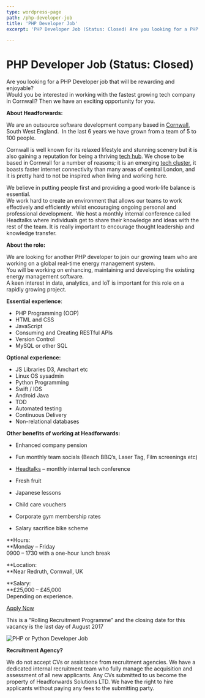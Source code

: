 ```yaml
---
type: wordpress-page
path: /php-developer-job
title: 'PHP Developer Job'
excerpt: 'PHP Developer Job (Status: Closed) Are you looking for a PHP Developer job that will be rewarding and enjoyable? Would you be interested in working with the fastest growing tech company in Cornwall? Then we have an exciting opportunity for you. About Headforwards: We are an outsource software development company based in Cornwall, South West England. …'

---
```

PHP Developer Job (Status: Closed)
==================================

Are you looking for a PHP Developer job that will be rewarding and enjoyable?  
Would you be interested in working with the fastest growing tech company in Cornwall? Then we have an exciting opportunity for you.

**About Headforwards:**

We are an outsource software development company based in [Cornwall](https://www.lonelyplanet.com/england/southwest-england/cornwall), South West England.  In the last 6 years we have grown from a team of 5 to 100 people.

Cornwall is well known for its relaxed lifestyle and stunning scenery but it is also gaining a reputation for being a thriving [tech hub](https://www.headforwards.com/2016/04/cornwall-the-unlikely-high-tech-hub/). We chose to be based in Cornwall for a number of reasons; it is an emerging [tech cluster](https://www.headforwards.com/2017/04/tech-nation-report-roundup/), it boasts faster internet connectivity than many areas of central London, and it is pretty hard to not be inspired when living and working here.

We believe in putting people first and providing a good work-life balance is essential.  
We work hard to create an environment that allows our teams to work effectively and efficiently whilst encouraging ongoing personal and professional development.  We host a monthly internal conference called Headtalks where individuals get to share their knowledge and ideas with the rest of the team. It is really important to encourage thought leadership and knowledge transfer.

**About the role:**

We are looking for another PHP developer to join our growing team who are working on a global real-time energy management system.  
You will be working on enhancing, maintaining and developing the existing energy management software.  
A keen interest in data, analytics, and IoT is important for this role on a rapidly growing project.

**Essential experience**:

*   PHP Programming (OOP)
*   HTML and CSS
*   JavaScript
*   Consuming and Creating RESTful APIs
*   Version Control
*   MySQL or other SQL

**Optional experience:**

*   JS Libraries D3, Amchart etc
*   Linux OS sysadmin
*   Python Programming
*   Swift / IOS
*   Android Java
*   TDD
*   Automated testing
*   Continuous Delivery
*   Non-relational databases

**Other benefits of working at Headforwards:**

*   Enhanced company pension
*   Fun monthly team socials (Beach BBQ’s, Laser Tag, Film screenings etc)
*   [Headtalks](https://www.headforwards.com/headtalks/) – monthly internal tech conference
*   Fresh fruit

*   Japanese lessons
*   Child care vouchers
*   Corporate gym membership rates
*   Salary sacrifice bike scheme

**Hours:  
**Monday – Friday  
0900 – 1730 with a one-hour lunch break

**Location:  
**Near Redruth, Cornwall, UK

**Salary:  
**£25,000 – £45,000  
Depending on experience.

[Apply Now](https://www.headforwards.com/careers/#vacancies)

This is a “Rolling Recruitment Programme” and the closing date for this vacancy is the last day of August 2017

![PHP or Python Developer Job](//headforwards.com/wp-content/uploads/2017/01/Headforwards-team-at-30.jpg)

**Recruitment Agency?**

We do not accept CVs or assistance from recruitment agencies. We have a dedicated internal recruitment team who fully manage the acquisition and assessment of all new applicants. Any CVs submitted to us become the property of Headforwards Solutions LTD. We have the right to hire applicants without paying any fees to the submitting party.
